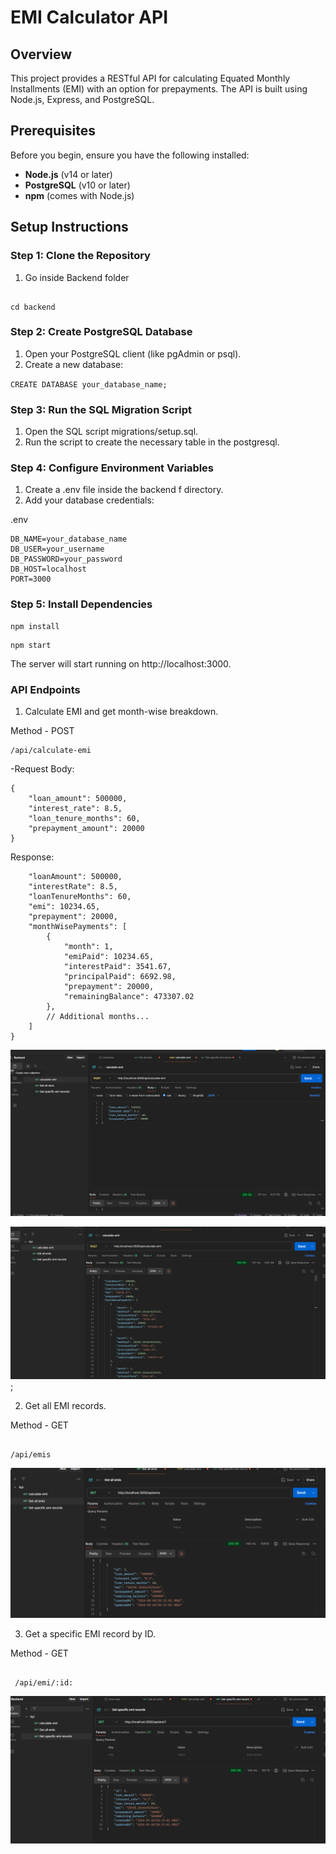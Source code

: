 # EMI Calculator API

## Overview

This project provides a RESTful API for calculating Equated Monthly Installments (EMI) with an option for prepayments. The API is built using Node.js, Express, and PostgreSQL.

## Prerequisites

Before you begin, ensure you have the following installed:

- **Node.js** (v14 or later)
- **PostgreSQL** (v10 or later)
- **npm** (comes with Node.js)

## Setup Instructions

### Step 1: Clone the Repository

1. Go inside Backend folder

```

cd backend

```

### Step 2: Create PostgreSQL Database

1. Open your PostgreSQL client (like pgAdmin or psql).
2. Create a new database:

`CREATE DATABASE your_database_name;`

### Step 3: Run the SQL Migration Script

1. Open the SQL script migrations/setup.sql.
2. Run the script to create the necessary table in the postgresql.

### Step 4: Configure Environment Variables

1. Create a .env file inside the backend f directory.
2. Add your database credentials:

.env

```
DB_NAME=your_database_name
DB_USER=your_username
DB_PASSWORD=your_password
DB_HOST=localhost
PORT=3000
```

### Step 5: Install Dependencies

```
npm install
```

```
npm start
```

The server will start running on http://localhost:3000.

### API Endpoints

1. Calculate EMI and get month-wise breakdown.

Method - POST

```
/api/calculate-emi
```

-Request Body:

```
{
    "loan_amount": 500000,
    "interest_rate": 8.5,
    "loan_tenure_months": 60,
    "prepayment_amount": 20000
}
```

Response:

```{
    "loanAmount": 500000,
    "interestRate": 8.5,
    "loanTenureMonths": 60,
    "emi": 10234.65,
    "prepayment": 20000,
    "monthWisePayments": [
        {
            "month": 1,
            "emiPaid": 10234.65,
            "interestPaid": 3541.67,
            "principalPaid": 6692.98,
            "prepayment": 20000,
            "remainingBalance": 473307.02
        },
        // Additional months...
    ]
}
```

![Request body ](./assests/calculate-emi%20request.png)

![Response](./assests//calculate%20emi%20response.png);

2. Get all EMI records.

Method - GET

```

/api/emis

```

![Request and Response](./assests//get%20all%20emi.png)

3. Get a specific EMI record by ID.

Method - GET

```

 /api/emi/:id:

```

![Request and Response](./assests/get%20emi%20with%20id.png)
